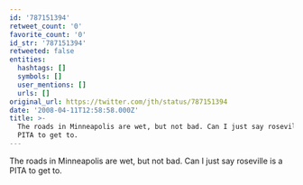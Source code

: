 ```yaml
---
id: '787151394'
retweet_count: '0'
favorite_count: '0'
id_str: '787151394'
retweeted: false
entities:
  hashtags: []
  symbols: []
  user_mentions: []
  urls: []
original_url: https://twitter.com/jth/status/787151394
date: '2008-04-11T12:58:58.000Z'
title: >-
  The roads in Minneapolis are wet, but not bad. Can I just say roseville is a
  PITA to get to.
---
```


The roads in Minneapolis are wet, but not bad. Can I just say roseville is a PITA to get to.